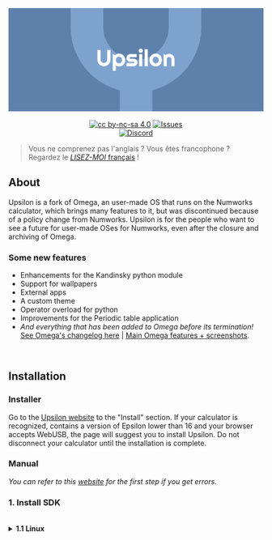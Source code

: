 <p align="center"><img src="https://github.com/Laporte12974/UpsilonDesign/blob/89a15953ae128aef8aa7d066dcaaf8d5c70f02a5/UPSILogo.png" /></p>

<p align="center">
  <a href="https://creativecommons.org/licenses/by-nc-sa/4.0/"><img alt="cc by-nc-sa 4.0" src="https://img.shields.io/badge/License-CC%20BY--NC--SA%204.0-525252.svg?labelColor=292929&logo=creative%20commons&style=for-the-badge" /></a>
  <a href="https://github.com/Lauryy06/Upsilon/issues"><img alt="Issues" src="https://img.shields.io/github/issues/Lauryy06/Upsilon.svg?labelColor=292929&logo=git&style=for-the-badge" /></a>
  <br/>
  <a href="https://discord.gg/hnEqPzAJzn"><img alt="Discord" src="https://img.shields.io/discord/663420259851567114?color=blue&labelColor=292929&label=chat%20-%20discord&logo=discord&style=for-the-badge" /></a>
</p>

> Vous ne comprenez pas l'anglais ? Vous êtes francophone ? Regardez le [*LISEZ-MOI* français](./README.fr.md) !

## About

Upsilon is a fork of Omega, an user-made OS that runs on the Numworks calculator, which brings many features to it, but was discontinued because of a policy change from Numworks. Upsilon is for the people who want to see a future for user-made OSes for Numworks, even after the closure and archiving of Omega.




### Some new features
- Enhancements for the Kandinsky python module
- Support for wallpapers
- External apps
- A custom theme
- Operator overload for python
- Improvements for the Periodic table application
- *And everything that has been added to Omega before its termination!* [See Omega's changelog here](https://github.com/Omega-Numworks/Omega/wiki/Changelog) | [Main Omega features + screenshots](https://github.com/Omega-Numworks/Omega/wiki/Main-features).

<br>

## Installation

### Installer

Go to the [Upsilon website](https://lolocomotive.github.io/Upsilon-website) to the "Install" section.
If your calculator is recognized, contains a version of Epsilon lower than 16 and your browser accepts WebUSB, the page will suggest you to install Upsilon.
Do not disconnect your calculator until the installation is complete.

### Manual

 *You can refer to this [website](https://www.numworks.com/resources/engineering/software/build/) for the first step if you get errors.*



### 1. Install SDK

<br>

<details>
        <summary><b>1.1 Linux</b></summary>

        <br>

        <details>

                <summary>Debian or Ubuntu</summary>

                <br>

                You just have to install dependencies by running these command with superuser privileges in a Terminal:

                ```bash
                apt-get install build-essential git imagemagick libx11-dev libxext-dev libfreetype6-dev libpng-dev libjpeg-dev pkg-config gcc-arm-none-eabi binutils-arm-none-eabi
                ```

                And there you can go to step 2!

                <br>

        </details>

        <details>

                <summary>Fedora</summary>

                <br>

                First install basics dev tools.

                ```bash
                dnf install make automake gcc gcc-c++ kernel-devel
                ```

                Then install required packages.

                ```bash
                dnf install git ImageMagick libX11-devel libXext-devel freetype-devel libpng-devel libjpeg-devel pkg-config
                ```

                Then, install GCC cross compiler for ARM.

                ```bash
                dnf install arm-none-eabi-gcc-cs arm-none-eabi-gcc-cs-c++
                ```

                <br>

        </details>

        <br>

        </details>

<details>

        <summary><b>1.2 Mac</b></summary>

        <br>

        It's recommended to use [Homebrew](https://brew.sh/). Once it's installed, just run:
        ```bash
        brew install numworks/tap/epsilon-sdk
        ```
        and it will install all dependencies.

        <br>

        And there you can go to step 2!

        <br>

</details>

<details>
        <summary><b>1.3 Windows</b></summary>

        <br>
        <details>

                <summary>With Msys2/Mingw (officialized by numworks but with a lot of bugs)</summary>

                [Msys2](https://www.msys2.org/) environment is recommended by Numworks to get most of the required tools on Windows easily. It's where you'll paste all the commands of this tutorial. Once it's installed, paste these commands into the Msys2 terminal.

                ```bash
                pacman -S mingw-w64-x86_64-gcc mingw-w64-x86_64-freetype mingw-w64-x86_64-pkg-config mingw-w64-x86_64-libusb git make python
                echo "export PATH=/mingw64/bin:$PATH" >> .bashrc
                ```

                Next, you'll need to install the [GCC toolchain for ARM](https://developer.arm.com/tools-and-software/open-source-software/developer-tools/gnu-toolchain/gnu-rm/downloads). When prompted for an install location, choose `C:\msys64\home\User\gcc-arm\`. You'll then need to add this folder to your $PATH. Just enter:

                ```bash
                echo "export PATH=$PATH:$HOME/gcc-arm/bin" >> .bashrc
                ```
                Just restart terminal and you can go to step 2!

        </details>

        <details>

                <summary>With WSL 2</summary>

                You need a windows version >= 1903.

                #### WSL Installation

                1. Use simultaneously win + X keys and then click on "admin powershell".
                ```powershell
                dism.exe /online /enable-feature /featurename:Microsoft-Windows-Subsystem-Linux all /norestart
                ```
                This command activate WSL functionalities.

                ```powershell
                dism.exe /online /enable-feature /featurename:VirtualMachinePlatform /all /norestart
                ```
                This one allows virtual machines developed by Microsoft.

                2. Restart your computer.

                3. Download [this file](https://wslstorestorage.blob.core.windows.net/wslblob/wsl_update_x64.msi) and follow instructions.

                4. Now open powershell admin like before and type:
                ```powershell
                wsl --set-default-version 2
                ```
                5. Download [Ubuntu](https://www.microsoft.com/store/apps/9n6svws3rx71) from Microsoft store.

                WSL is now installed.

                ### Usbipd installation to connect your calculator
                If you want to connect to the calculator, you have to connect to install this [tool](https://github.com/dorssel/usbipd-win/releases/download/v1.3.0/usbipd-win_1.3.0.msi). This will allow you to connect WSL to the calculator through internet. Follow the on screen information to install.
                #### Ubuntu
                1. In a WSL Ubuntu command prompt, type:
                ```bash
                sudo apt install linux-tools-5.4.0-77-generic hwdata
                ```
                2. Edit /etc/sudoers so that root can find the usbip command. On Ubuntu, run this command.
                ```bash
                sudo visudo
                ```
                3. Add `/usr/lib/linux-tools/5.4.0-77-generic` to the beginning of secure_path. After editing, the line should look similar to this.
                `Defaults secure_path="/usr/lib/linux-tools/5.4.0-77-generic:/usr/local/sbin:..."`

                #### Debian
                1. If you use debian for your WSL distro, use this command instead:
                ```bash
                sudo apt install usbip hwdata usbutils
                ```
                And that's all for installation and set up.

                ### To connect your calculator
                1. Open an Admin powershell and type:
                ```powershell
                  usbipd wsl list
                ```
                This will list your usb devices connected. Look at the BUSID column and remember the one for your calculator (it should be called "Numworks Calculator").
                2. Now run this command replacing <BUSID> by your calculator's usb port id:
                ```powershell
                usbipd wsl attach --busid <BUSID>
                ```
                It will ask you to type your wsl's password and will connect your calculator to WSL.

                You can now go to step 2!

        </details>

</details>

<br>

### 2. Set up repo


Clone repo and use 'upsilon-dev' branch by pasting these two commands:

```bash
git clone --recursive https://github.com/Lauryy06/Upsilon.git
cd Upsilon
git checkout upsilon-dev
```
<br>


### 3. Choose the target


<details>

        <summary><b>Model n0100</b></summary>

        (note: you can change the `EPSILON_I18N=en` flag to `fr`, `nl`, `pt`, `it`, `de`, `es` or `hu`).

        ```bash
        make MODEL=n0100 clean
        make MODEL=n0100 EPSILON_I18N=en OMEGA_USERNAME="{Your name, max 15 characters}" -j4
        ```

        Now, run either:

        ```bash
        make MODEL=n0100 epsilon_flash
        ```
        to directly flash the calculator after pressing simultaneously `reset` and `6` buttons and plugging in.

        <br>

        or:

        ```bash
        make MODEL=n0100 OMEGA_USERNAME="" binpack -j4
        ```
        to make binpack which you can flash to the calculator from [Ti-planet's webDFU](https://ti-planet.github.io/webdfu_numworks/n0100/). Binpacks are a great way to share a custom build of Upsilon to friends.

</details>

<details>

        <summary><b>Model n0110</b></summary>


        ```bash
        make clean
        make OMEGA_USERNAME="{Your name, max 15 characters}" -j4
        ```

        Now, run either:

        ```bash
        make epsilon_flash
        ```
        to directly flash the calculator after pressing simultaneously `reset` and `6` buttons and plugging in.

        <br>

        or:

        ```bash
        make OMEGA_USERNAME="" binpack -j4
        ```
        to make binpack witch you can flash to the calculator from [Ti-planet's webDFU](https://ti-planet.github.io/webdfu_numworks/n0110/). Binpacks are a great way to share a custom build of Upsilon to friends.

</details>

<details>

        <summary><b>Web simulator</b></summary>

        First, install emsdk :

        ```bash
        git clone https://github.com/emscripten-core/emsdk.git
        cd emsdk
        ./emsdk install latest-fastcomp
        ./emsdk activate latest-fastcomp
        source emsdk_env.sh
        ```

        Then, compile Upsilon :

        ```bash
        make clean
        make PLATFORM=simulator TARGET=web OMEGA_USERNAME="{Your name, max 15 characters}" -j4
        ```

        The simulator is now in `output/release/simulator/web/simulator.zip`

</details>

<details>

        <summary><b>3DS Simulator</b></summary>

        You need devkitPro and devkitARM installed and in your path (instructions [here](https://devkitpro.org/wiki/Getting_Started))

        ```bash
        git clone --recursive https://github.com/Lauryy06/Upsilon.git
        cd Upsilon
        git checkout --recursive upsilon-dev
        make PLATFORM=simulator TARGET=3ds -j
        ```
        You can then put epsilon.3dsx on a SD card to run it from the HBC or use 3dslink to launch it over the network:

        ```bash
        3dslink output/release/simulator/3ds/epsilon.3dsx -a <3DS' IP ADDRESS>
        ```

</details>

<br>

Important: Don't forget the `--recursive` tag, because Upsilon relies on submodules.
Also, you can change the number of processes that run in parallel during the build by changing the value of the `-j` flag.
Don't forget to put your pseudo instead of `{your pseudo, max 15 char}`. If you don't want one, just remove the `OMEGA_USERNAME=""` argument.

<br>

If you need help, you can join our Discord server here : https://discord.gg/NFvzdCBTQn

<a href="https://discord.gg/NFvzdCBTQn"><p align="center"><img alt="Omega Banner Discord" src="https://user-images.githubusercontent.com/12123721/86287349-54ef5800-bbe8-11ea-80c1-34eb1f93eebd.png" /></p></a>
---
## Useful links
* [Upsilon external (to install additional apps and wallpapers)](https://lauryy06.github.io/Upsilon-External/)
* [Ulab documentation](https://micropython-ulab.readthedocs.io/en/latest/)

## Contributing

To contribute, please refer to [Omega's Wiki](https://github.com/Omega-Numworks/Omega/wiki/Contributing), the same rules apply here.

## Related repositories

Here are the main links toward Omega's different websites and repositories, that have been used for the creation of Upsilon.

* [Omega Themes](https://github.com/Omega-Numworks/Omega-Themes)
* [Omega Website](https://github.com/Omega-Numworks/Omega-Website)
* [Omega RPN `APP`](https://github.com/Omega-Numworks/Omega-RPN)
* [Omega Atomic `APP`](https://github.com/Omega-Numworks/Omega-Atomic)
* [Omega Design](https://github.com/Omega-Numworks/Omega-Design)
* [Omega Discord Bot](https://github.com/Omega-Numworks/Omega-Discord-Bot)
* [Omega App Template `BETA`](https://github.com/Omega-Numworks/Omega-App-Template)
* [External Apps](https://github.com/Omega-Numworks/External-Apps)

## About Epsilon

Upsilon is a fork of Omega, after the project's discontinuation.

Omega is a fork of Epsilon, a high-performance graphing calculator operating system. It includes eight apps that cover the high school mathematics curriculum.

You can try Epsilon straight from your browser in the [online simulator](https://www.numworks.com/simulator/).

## License

NumWorks is a registered trademark of NumWorks SAS, 24 Rue Godot de Mauroy, 75009 Paris, France.
Nintendo and Nintendo 3DS are registered trademarks of Nintendo of America Inc, 4600 150th Ave NE, Redmond, WA 98052, USA.
NumWorks SAS and Nintendo of America Inc aren't associated in any shape or form with this project.

* NumWorks Epsilon is released under a [CC BY-NC-SA License](https://creativecommons.org/licenses/by-nc-sa/4.0/legalcode).
* Omega is released under a [CC BY-NC-SA License](https://creativecommons.org/licenses/by-nc-sa/4.0/legalcode).
* Upsilon is released under a [CC BY-NC-SA License](https://creativecommons.org/licenses/by-nc-sa/4.0/legalcode).
